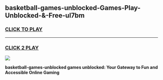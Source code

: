
## basketball-games-unblocked-Games-Play-Unblocked-&-Free-ul7bm
<h3>
<a href="https://premium76.site?title=basketball-games-unblocked&ref=24A">CLICK TO PLAY</a></h3>
<hr>

<h3>
<a href="https://premium76.site?title=basketball-games-unblocked&ref=24A">CLICK 2 PLAY</a>
  
</h3>

<a href="https://premium76.site?title=basketball-games-unblocked&ref=24A"><img src="https://clearcache.store/games.png"></a>


**basketball-games-unblocked games unblocked: Your Gateway to Fun and Accessible Online Gaming**
